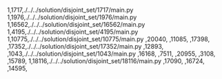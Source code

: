1,1717,./../../solution/disjoint_set/1717/main.py
1,1976,./../../solution/disjoint_set/1976/main.py
1,16562,./../../solution/disjoint_set/16562/main.py
1,4195,./../../solution/disjoint_set/4195/main.py
1,10775,./../../solution/disjoint_set/10775/main.py
,20040,
,11085,
,17398,
,17352,./../../solution/disjoint_set/17352/main.py
,12893,
,1043,./../../solution/disjoint_set/1043/main.py
,16168,
,7511,
,20955,
,3108,
,15789,
1,18116,./../../solution/disjoint_set/18116/main.py
,17090,
,16724,
,14595,
